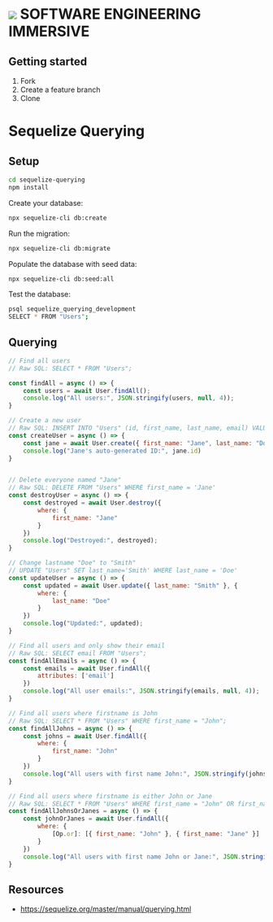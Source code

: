 # ![](https://ga-dash.s3.amazonaws.com/production/assets/logo-9f88ae6c9c3871690e33280fcf557f33.png)  SOFTWARE ENGINEERING IMMERSIVE

## Getting started

1. Fork
1. Create a feature branch
1. Clone

# Sequelize Querying

## Setup

```sh
cd sequelize-querying
npm install
```

Create your database:

```sh
npx sequelize-cli db:create
```

Run the migration:

```sh
npx sequelize-cli db:migrate
```

Populate the database with seed data:

```sh
npx sequelize-cli db:seed:all
```

Test the database:

```sh
psql sequelize_querying_development
SELECT * FROM "Users";
```

## Querying

```js
// Find all users
// Raw SQL: SELECT * FROM "Users";

const findAll = async () => {
    const users = await User.findAll();
    console.log("All users:", JSON.stringify(users, null, 4));
}

// Create a new user
// Raw SQL: INSERT INTO "Users" (id, first_name, last_name, email) VALUES (DEFAULT, 'Jane', 'Doe', 'jane@jane.com')
const createUser = async () => {
    const jane = await User.create({ first_name: "Jane", last_name: "Doe", email: "jane@jane.com" })
    console.log("Jane's auto-generated ID:", jane.id)
}


// Delete everyone named "Jane"
// Raw SQL: DELETE FROM "Users" WHERE first_name = 'Jane'
const destroyUser = async () => {
    const destroyed = await User.destroy({
        where: {
            first_name: "Jane"
        }
    })
    console.log("Destroyed:", destroyed);
}

// Change lastname "Doe" to "Smith"
// UPDATE "Users" SET last_name='Smith' WHERE last_name = 'Doe'
const updateUser = async () => {
    const updated = await User.update({ last_name: "Smith" }, {
        where: {
            last_name: "Doe"
        }
    })
    console.log("Updated:", updated);
}

// Find all users and only show their email
// Raw SQL: SELECT email FROM "Users";
const findAllEmails = async () => {
    const emails = await User.findAll({
        attributes: ['email']
    })
    console.log("All user emails:", JSON.stringify(emails, null, 4));
}

// Find all users where firstname is John
// Raw SQL: SELECT * FROM "Users" WHERE first_name = "John";
const findAllJohns = async () => {
    const johns = await User.findAll({
        where: {
            first_name: "John"
        }
    })
    console.log("All users with first name John:", JSON.stringify(johns, null, 4));
}

// Find all users where firstname is either John or Jane
// Raw SQL: SELECT * FROM "Users" WHERE first_name = "John" OR first_name = "Jane";
const findAllJohnsOrJanes = async () => {
    const johnOrJanes = await User.findAll({
        where: {
            [Op.or]: [{ first_name: "John" }, { first_name: "Jane" }]
        }
    })
    console.log("All users with first name John or Jane:", JSON.stringify(johnOrJanes, null, 4));
}
```

## Resources

- https://sequelize.org/master/manual/querying.html
